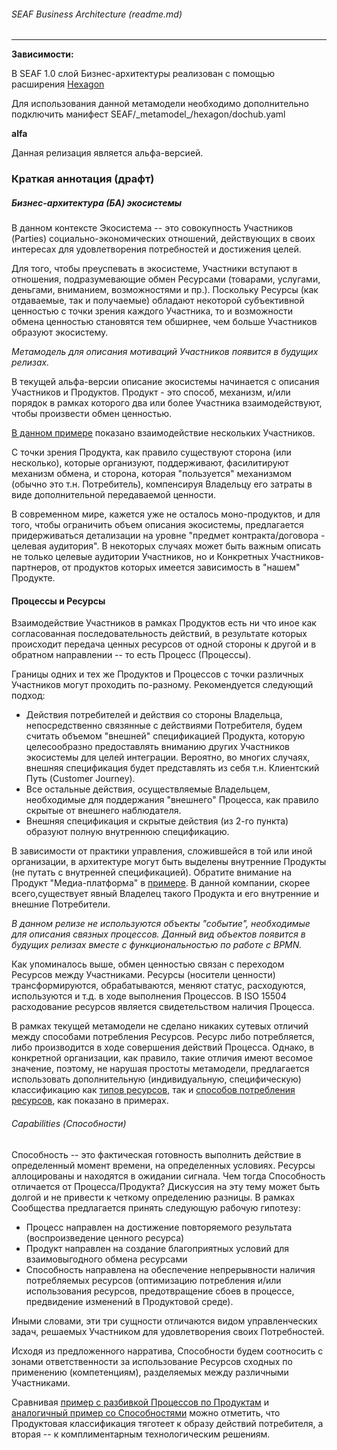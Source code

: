 ###### SEAF Business Architecture (readme.md)

---
**Зависимости:**

В SEAF 1.0 слой Бизнес-архитектуры реализован с помощью расширения [Hexagon](/entities/articles/blank?id=hex_main)

Для использования данной метамодели необходимо дополнительно подключить манифест SEAF/\_metamodel\_/hexagon/dochub.yaml

**alfa**

Данная релизация является альфа-версией.

### Краткая аннотация (драфт)

##### Бизнес-архитектура (БА) экосистемы

В данном контексте Экосистема -- это совокупность Участников (Parties) социально-экономических отношений, действующих в своих интересах для удовлетворения потребностей и достижения целей.

Для того, чтобы преуспевать в экосистеме, Участники вступают в отношения, подразумевающие обмен Ресурсами (товарами, услугами, деньгами, вниманием, возможностями и пр.). Поскольку Ресурсы (как отдаваемые, так и получаемые) обладают некоторой субъективной ценностью с точки зрения каждого Участника, то и возможности обмена ценностью становятся тем обширнее, чем больше Участников образуют экосистему.

*Метамодель для описания мотиваций Участников появится в будущих релизах.*

В текущей альфа-версии описание экосистемы начинается с описания Участников и Продуктов. Продукт - это способ, механизм, и/или порядок в рамках которого два или более Участника взаимодействуют, чтобы произвести обмен ценностью.

[В данном примере](/entities/hexV/view?id=ecosystem) показано взаимодействие нескольких Участников. 

С точки зрения Продукта, как правило существуют сторона (или несколько), которые организуют, поддерживают, фасилитируют механизм обмена, и сторона, которая "пользуется" механизмом (обычно это т.н. Потребитель), компенсируя Владельцу его затраты в виде дополнительной передаваемой ценности.

В современном мире, кажется уже не осталось моно-продуктов, и для того, чтобы ограничить объем описания экосистемы, предлагается придерживаться детализации на уровне "предмет контракта/договора - целевая аудитория". В некоторых случаях может быть важным описать  не только целевые аудитории Участников, но и Конкретных Участников-партнеров, от продуктов которых имеется зависимость в "нашем" Продукте.

#### Процессы и Ресурсы

Взаимодействие Участников в рамках Продуктов есть ни что иное как согласованная последовательность действий, в результате которых происходит передача ценных ресурсов от одной стороны к другой и в обратном направлении -- то есть Процесс (Процессы).

Границы одних и тех же Продуктов и Процессов с точки различных Участников могут проходить по-разному. Рекомендуется следующий подход:
* Действия потребителей и действия со стороны Владельца, непосредственно связянные с действиями Потребителя, будем считать объемом "внешней" спецификацией Продукта, которую целесообразно предоставлять вниманию других Участников экосистемы для целей интеграции. Вероятно, во многих случаях, внешняя спецификация будет представлять из себя т.н. Клиентский Путь (Customer Journey).
* Все остальные действия, осуществляемые Владельцем, необходимые для поддержания "внешнего" Процесса, как правило скрытые от внешнего наблюдателя.
* Внешняя спецификация и скрытые действия (из 2-го пункта) образуют полную внутреннюю спецификацию.

В зависимости от практики управления, сложившейся в той или иной организации, в архитектуре могут быть выделены внутренние Продукты (не путать c внутренней спецификацией). Обратите внимание на Продукт "Медиа-платформа" в [примере](/entities/hexV/view?id=process_map&mode=Процессы%20по%20Продуктам). В данной компании, скорее всего,существует явный Владелец такого Продукта и его внутренние и внешние Потребители.

*В данном релизе не используются объекты "событие", необходимые для описания связных процессов. Данный вид объектов появится в будущих релизах вместе с функциональностью по работе с BPMN.*

Как упоминалось выше, обмен ценностью связан с переходом Ресурсов между Участниками. Ресурсы (носители ценности) трансформируются, обрабатываются, меняют статус, расходуются, используются и т.д.  в ходе выполнения Процессов. В ISO 15504 расходование ресурсов является свидетельством наличия Процесса.

В рамках текущей метамодели не сделано никаких сутевых отличий между способами потребления Ресурсов. Ресурс либо потребляется, либо производится в ходе совершения действий Процесса. Однако, в конкретной организации, как правило, такие отличия имеют весомое значение, поэтому, не нарушая простоты метамодели, предлагается использовать дополнительную (индивидуальную, специфическую) классификацию как [типов ресурсов](/entities/hexV/view?id=resource_registry), так и [способов потребления ресурсов](/entities/hexV/view?id=process_map&mode=Использование%20ресурсов), как показано в примерах.


###### Capabilities (Способности)
Способность -- это фактическая готовность выполнить действие в определенный момент времени, на определенных условиях. Ресурсы аллоцированы и находятся в ожидании сигнала. Чем тогда Способность отличается от Процесса/Продукта? Дискуссия на эту тему может быть долгой и не привести к четкому определению разницы. В рамках Сообщества предлагается принять следующую рабочую гипотезу:  
* Процесс направлен на достижение повторяемого результата (воспроизведение ценного ресурса)
* Продукт направлен на создание благоприятных условий для взаимовыгодного обмена ресурсами
* Способность направлена на обеспечение непрерывности наличия потребляемых ресурсов (оптимизацию потребления и/или использования ресурсов, предотвращение сбоев в процессе, предвидение изменений в Продуктовой среде).

Иными словами, эти три сущности отличаются видом управленческих задач, решаемых Участником для удовлетворения своих Потребностей.

Исходя из предложенного нарратива, Способности будем соотносить с зонами ответственности за использование Ресурсов сходных по применению (компетенциям), разделяемых между различными Участниками.

Сравнивая [пример с разбивкой Процессов по Продуктам](/entities/hexV/view?id=process_map&mode=Процессы%20по%20Продуктам) и [аналогичный пример со Способностями](/entities/hexV/view?id=capability_map&mode=Процессы%20по%20способностям) можно отметить, что Продуктовая классификация тяготеет к образу действий потребителя, а вторая -- к комплиментарным технологическим решениям.

